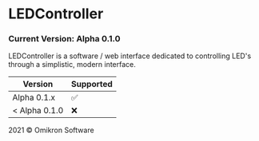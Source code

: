 # LEDController
### Current Version: Alpha 0.1.0
LEDController is a software / web interface dedicated to controlling LED's through a simplistic, modern interface.

| Version | Supported          |
| ------- | ------------------ |
| Alpha 0.1.x   | :white_check_mark: |
| < Alpha 0.1.0   | :x:                |


2021 © Omikron Software

